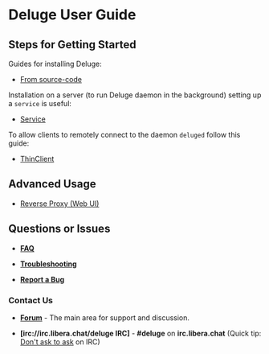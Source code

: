# Deluge User Guide

## Steps for Getting Started

Guides for installing Deluge:

* [From source-code](/installing/source)

Installation on a server (to run Deluge daemon in the background) setting up a `service` is useful:

* [Service](/userguide/service)


To allow clients to remotely connect to the daemon `deluged` follow this guide:

* [ThinClient](/userguide/thinclient)

## Advanced Usage


* [Reverse Proxy (Web UI)](/userguide/webui/reverseproxy)

## Questions or Issues

* **[FAQ](/faq)**

* **[Troubleshooting](/troubleshooting)**

* **[Report a Bug](/contributing/bugreporting)**

### Contact Us

* **[Forum](http://forum.deluge-torrent.org)** - The main area for support and discussion.

* **[irc://irc.libera.chat/deluge IRC]** - **#deluge** on **irc.libera.chat** (Quick tip: [Don't ask to ask](https://rurounijones.github.io/blog/2009/03/17/how-to-ask-for-help-on-irc//) on IRC)

